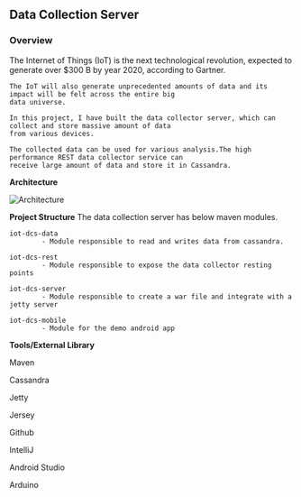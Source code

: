<h2>Data Collection Server</h2>


<h3>Overview</h3>
	The Internet of Things (IoT) is the next technological revolution, expected to generate over $300 B by year 2020, 
	according to Gartner.

	The IoT will also generate unprecedented amounts of data and its impact will be felt across the entire big 
	data universe.

	In this project, I have built the data collector server, which can collect and store massive amount of data 
	from various devices. 
	
	The collected data can be used for various analysis.The high performance REST data collector service can 
	receive large amount of data and store it in Cassandra.
	
**Architecture**

![Architecture](https://cloud.githubusercontent.com/assets/16579865/15662865/761798c2-26a9-11e6-9b9f-bcd5022db19b.png "Architeture Image")


**Project Structure**
        The data collection server has below maven modules.

	iot-dcs-data
      		- Module responsible to read and writes data from cassandra.

   	iot-dcs-rest
      		- Module responsible to expose the data collector resting points

   	iot-dcs-server
      		- Module responsible to create a war file and integrate with a jetty server
    
   	iot-dcs-mobile
      		- Module for the demo android app

**Tools/External Library**

   Maven

   Cassandra

   Jetty

   Jersey

   Github

   IntelliJ

   Android Studio

   Arduino 
   

